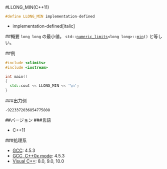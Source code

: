 #LLONG_MIN(C++11)
```cpp
#define LLONG_MIN implementation-defined
```
* implementation-defined[italic]

##概要
`long long` の最小値。
`std::`[`numeric_limits`](/reference/limits/numeric_limits.md)`<long long>::`[`min`](/reference/limits/numeric_limits/min.md)`()` と等しい。


##例
```cpp
#include <climits>
#include <iostream>

int main()
{
  std::cout << LLONG_MIN << '\n';
}
```


###出力例
```
-9223372036854775808
```

##バージョン
###言語
- C++11

###処理系
- [GCC](/implementation#gcc.md): 4.5.3
- [GCC, C++0x mode](/implementation#gcc.md): 4.5.3
- [Visual C++](/implementation#visual_cpp.md): 8.0, 9.0, 10.0

